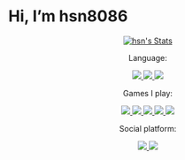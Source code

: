 # Hi, I’m hsn8086
<p align="center">
  <a href="https://github.com/hsn8086" class="rich-diff-level-one">
    <img src="https://github-readme-stats.vercel.app/api?username=hsn8086&title_color=333&text_color=777" alt="hsn's Stats" >

  </a>
</p>

<p align="center">Language:</p>

<p align="center">
  <a href="https://www.python.org/" class="rich-diff-level-one">
    <img src="https://img.shields.io/badge/-python-3776AB?style=flat-square&logo=python&logoColor=ffffff" >
  </a>
  <a href="https://kotlinlang.org/" class="rich-diff-level-one">
    <img src="https://img.shields.io/badge/-kotlin-7F52FF?style=flat-square&logo=kotlin&logoColor=ffffff" >
  </a>
  <a href="https://www.java.com/" class="rich-diff-level-one">
    <img src="https://img.shields.io/badge/-Java-007396?style=flat-square&logo=java&logoColor=ffffff">
  </a>
</p>

<p align="center">Games I play:</p>

<p align="center">
  <a href="https://arcaea.lowiro.com/" class="rich-diff-level-one">
    <img src="https://img.shields.io/badge/Arc-aea-ffffff?style=flat-square&logo=Arcaea&logoColor=ffffff" >
  </a>
  <a href="https://www.pigeongames.cn/phigros" class="rich-diff-level-one">
    <img src="https://img.shields.io/badge/-Phigros-4169E1?style=flat-square&logo=Phigros&logoColor=ffffff" >
  </a>
  <a href="https://orzmic.fandom.com/wiki/Orzmic_Wiki" class="rich-diff-level-one">
    <img src="https://img.shields.io/badge/-Orzmic-007396?style=flat-square&logo=Orzmic&logoColor=ffffff">
  </a>
    <a href="https://www.minecraft.net" class="rich-diff-level-one">
    <img src="https://img.shields.io/badge/-Minecraft-62B47A?style=flat-square&logo=Minecraft&logoColor=ffffff">
  </a>
    <a href="https://genshin.hoyoverse.com/" class="rich-diff-level-one">
    <img src="https://img.shields.io/badge/-GenshinImpact-FAF9F2?style=flat-square&logo=GenshinImpactc&logoColor=ffffff">
  </a>
</p>

<p align="center">Social platform:</p>

<p align="center">
  <a href="https://twitter.com/hsn8086" class="rich-diff-level-one">
    <img src="https://img.shields.io/badge/-Twitter-1DA1F2?style=flat-square&logo=twitter&logoColor=ffffff" >
  </a>
<a href="https://www.zh314.xyz" class="rich-diff-level-one">
    <img src="https://img.shields.io/badge/-MyBlog-007396?style=flat-square&logo=blog&logoColor=ffffff" >
  </a>
</p>


